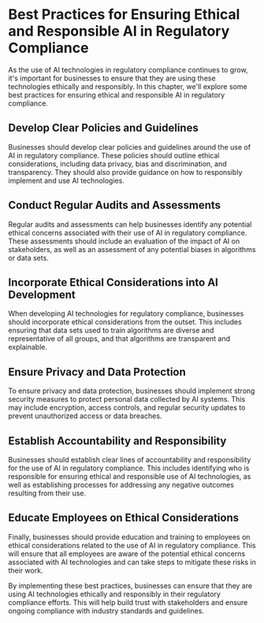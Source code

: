 Best Practices for Ensuring Ethical and Responsible AI in Regulatory Compliance
=======================================================================================================

As the use of AI technologies in regulatory compliance continues to grow, it's important for businesses to ensure that they are using these technologies ethically and responsibly. In this chapter, we'll explore some best practices for ensuring ethical and responsible AI in regulatory compliance.

Develop Clear Policies and Guidelines
-------------------------------------

Businesses should develop clear policies and guidelines around the use of AI in regulatory compliance. These policies should outline ethical considerations, including data privacy, bias and discrimination, and transparency. They should also provide guidance on how to responsibly implement and use AI technologies.

Conduct Regular Audits and Assessments
--------------------------------------

Regular audits and assessments can help businesses identify any potential ethical concerns associated with their use of AI in regulatory compliance. These assessments should include an evaluation of the impact of AI on stakeholders, as well as an assessment of any potential biases in algorithms or data sets.

Incorporate Ethical Considerations into AI Development
------------------------------------------------------

When developing AI technologies for regulatory compliance, businesses should incorporate ethical considerations from the outset. This includes ensuring that data sets used to train algorithms are diverse and representative of all groups, and that algorithms are transparent and explainable.

Ensure Privacy and Data Protection
----------------------------------

To ensure privacy and data protection, businesses should implement strong security measures to protect personal data collected by AI systems. This may include encryption, access controls, and regular security updates to prevent unauthorized access or data breaches.

Establish Accountability and Responsibility
-------------------------------------------

Businesses should establish clear lines of accountability and responsibility for the use of AI in regulatory compliance. This includes identifying who is responsible for ensuring ethical and responsible use of AI technologies, as well as establishing processes for addressing any negative outcomes resulting from their use.

Educate Employees on Ethical Considerations
-------------------------------------------

Finally, businesses should provide education and training to employees on ethical considerations related to the use of AI in regulatory compliance. This will ensure that all employees are aware of the potential ethical concerns associated with AI technologies and can take steps to mitigate these risks in their work.

By implementing these best practices, businesses can ensure that they are using AI technologies ethically and responsibly in their regulatory compliance efforts. This will help build trust with stakeholders and ensure ongoing compliance with industry standards and guidelines.
